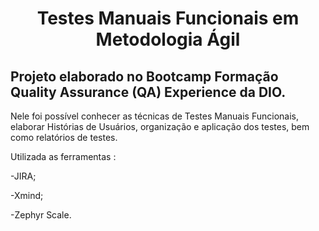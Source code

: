 <h1 align="center"> Testes Manuais Funcionais em Metodologia Ágil</h1>
<h2>Projeto elaborado no <strong> Bootcamp Formação Quality Assurance (QA) Experience </strong> da DIO.</h2>

Nele foi possível conhecer as técnicas de Testes Manuais Funcionais, elaborar Histórias de Usuários, organização e aplicação dos testes, bem como relatórios de testes.

Utilizada as ferramentas :
<p>-JIRA;</p>
<p>-Xmind;</p>
<p>-Zephyr Scale.</p>

